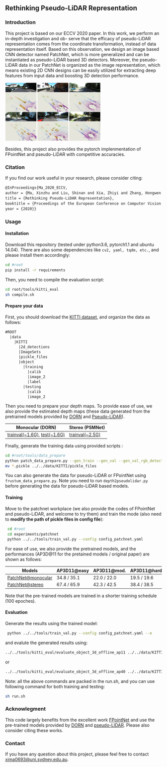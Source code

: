 ## Rethinking Pseudo-LiDAR Representation

### Introduction

This project is based on our ECCV 2020 paper. In this work, we perform an in-depth investigation and ob- serve that the efficacy of pseudo-LiDAR representation comes from the coordinate transformation, instead of data representation itself. Based on this observation, we design an image based CNN detector named PatchNet, which is more generalized and can be instantiated as pseudo-LiDAR based 3D detectors. Moreover, the pseudo-LiDAR data in our PatchNet is organized as the image representation, which means existing 2D CNN designs can be easily utilized for extracting deep features from input data and boosting 3D detection performance.



<img src="resources/vis2.jpg" alt="vis2" style="zoom:30%;" />



Besides, this project also provides the pytorch implenmentation of FPointNet and pseudo-LiDAR with competitive accuracies. 

### Citation

If you find our work useful in your research, please consider citing:

```latex
@InProceedings{Ma_2020_ECCV,
author = {Ma, Xinzhu and Liu, Shinan and Xia, Zhiyi and Zhang, Hongwen and Zeng, Xingyu and Ouyang, Wanli},
title = {Rethinking Pseudo-LiDAR Representation},
booktitle = {Proceedings of the European Conference on Computer Vision (ECCV)},
year = {2020}}
```



### Usage

#### Installation

Download this repository (tested under python3.6, pytorch1.1 and ubuntu 14.04).  There are also some dependencies like `cv2, yaml, tqdm, etc.`, and please install them accordingly:
```sh
cd #root
pip install -r requirements
```


 Then, you need to compile the evaluation script:

```sh
cd root/tools/kitti_eval
sh compile.sh
```



#### Prepare your data

First, you should download the [KITTI dataset](http://www.cvlibs.net/datasets/kitti/eval_object.php?obj_benchmark=3d), and organize the data as follows:

```
#ROOT
  |data
    |KITTI
      |2d_detections
      |ImageSets
      |pickle_files
      |object			
        |training
          |calib
          |image_2
          |label
        |testing
          |calib
          |image_2
```

Then you need to prepare your depth maps. To provide ease of use, we also provide the estimated depth maps (these data generated from the pretrained models provided by [DORN](https://github.com/hufu6371/DORN) and [Pseudo-LiDAR](https://github.com/mileyan/pseudo_lidar)).

| Monocular (DORN)  | Stereo (PSMNet) |
| ---------------- | ------- |
| [trainval(~1.6G)](https://drive.google.com/file/d/1VLG8DbjBnyLjo2OHmrb3-usiBLDcH7JF/view?usp=sharing), [test(~1.6G)](https://drive.google.com/file/d/1dL0vE-2ur031tJ01KYp4qtifxYWcQSN5/view?usp=sharing) | [trainval(~2.5G)](https://drive.google.com/file/d/1CIHsBwBTtAZxKlGJ5jS41OXySNXiqBIF/view?usp=sharing) |

Finally, generate the training data using provided scripts :

```sh
cd #root/tools/data_prepare
python patch_data_prepare.py --gen_train --gen_val --gen_val_rgb_detection --car_only
mv *.pickle ../../data/KITTI/pickle_files
```

You can also generate the data for pseudo-LiDAR or FPointNet using `frustum_data_prepare.py`. Note you need to run `depth2pseudolidar.py` before generating the data for pseudo-LiDAR based models.



#### Training

Move to the patchnet workplace (we also provide the codes of FPointNet and pseudo-LiDAR, and welcome to try them) and train the mode (also need to **modify the path of pickle files in config file**):

```sh 
 cd #root
 cd experiments/patchnet
 python ../../tools/train_val.py --config config_patchnet.yaml
```


For ease of use, we also provide the pretrained models, and the performances (AP3D@11 for the pretained models / original paper) are shown as follows: 

| Models | AP3D11@easy | AP3D11@mod.| AP3D11@hard|
| -------- | ------- | -------- | ------- |
| [PatchNet@monocular](https://drive.google.com/file/d/14mSm-D1v9i2ICmGc_Nbt_tGg3FxmWj6W/view?usp=sharing) | 34.8 / 35.1 |22.0 / 22.0  |19.5 / 19.6  |
| [PatchNet@stereo](https://drive.google.com/file/d/1fyCqo9i_Pekmh-EonYvDvN-1AxPGvr2n/view?usp=sharing) | 67.4 / 65.9 |42.3 / 42.5  |38.4 / 38.5  |

Note that the pre-trained models are trained in a shorter training schedule (100 epoches).



#### Evaluation

Generate the results using the trained model:

```sh
 python ../../tools/train_val.py --config config_patchnet.yaml --e
```

and evalute the generated results using:

```sh
../../tools/kitti_eval/evaluate_object_3d_offline_ap11 ../../data/KITTI/object/training/label_2 ./output
```
or 
```sh
../../tools/kitti_eval/evaluate_object_3d_offline_ap40 ../../data/KITTI/object/training/label_2 ./output
```

Note: all the above commands are packed in the run.sh, and you can use following command for both training and testing:
```sh
sh run.sh
```



### Acknowlegment

This code largely benefits from the excellent work [FPointNet](https://github.com/charlesq34/frustum-pointnets) and use the pre-trained models provided by [DORN](https://github.com/hufu6371/DORN) and [pseudo-LIDAR](https://github.com/mileyan/pseudo_lidar). Please also consider citing these works.



### Contact

If you have any question about this project, please feel free to contact xima0693@uni.sydney.edu.au.